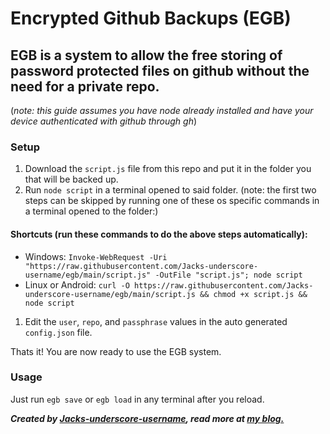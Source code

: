# Encrypted Github Backups (EGB)

## EGB is a system to allow the free storing of password protected files on github without the need for a private repo.

(*note: this guide assumes you have node already installed and have your device authenticated with github through gh*)

### Setup
 1. Download the ```script.js``` file from this repo and put it in the folder you that will be backed up.
 1. Run ```node script``` in a terminal opened to said folder. (note: the first two steps can be skipped by running one of these os specific commands in a terminal opened to the folder:)

#### Shortcuts (run these commands to do the above steps automatically):
 * Windows: ```Invoke-WebRequest -Uri "https://raw.githubusercontent.com/Jacks-underscore-username/egb/main/script.js" -OutFile "script.js"; node script```
 * Linux or Android: ```curl -O https://raw.githubusercontent.com/Jacks-underscore-username/egb/main/script.js && chmod +x script.js && node script```
 1. Edit the ```user```, ```repo```, and ```passphrase``` values in the auto generated ```config.json``` file.

Thats it! You are now ready to use the EGB system. 

### Usage
Just run ```egb save``` or ```egb load``` in any terminal after you reload.

***Created by [Jacks-underscore-username](https://github.com/Jacks-underscore-username), read more at [my blog.](https://jacks-project-hub.vercel.app/posts/Github%20backup/)***